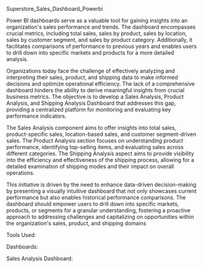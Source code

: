 Superstore_Sales_Dashboard_Powerbi

Power BI dashboards serve as a valuable tool for gaining insights into an organization's sales performance and trends. The dashboard encompasses crucial metrics, including total sales, sales by product, sales by location, sales by customer segment, and sales by product category. Additionally, it facilitates comparisons of performance to previous years and enables users to drill down into specific markets and products for a more detailed analysis.


Organizations today face the challenge of effectively analyzing and interpreting their sales, product, and shipping data to make informed decisions and optimize operational efficiency. The lack of a comprehensive dashboard hinders the ability to derive meaningful insights from crucial business metrics. The objective is to develop a Sales Analysis, Product Analysis, and Shipping Analysis Dashboard that addresses this gap, providing a centralized platform for monitoring and evaluating key performance indicators.

The Sales Analysis component aims to offer insights into total sales, product-specific sales, location-based sales, and customer segment-driven sales. The Product Analysis section focuses on understanding product performance, identifying top-selling items, and evaluating sales across different categories. The Shipping Analysis aspect aims to provide visibility into the efficiency and effectiveness of the shipping process, allowing for a detailed examination of shipping modes and their impact on overall operations.

This initiative is driven by the need to enhance data-driven decision-making by presenting a visually intuitive dashboard that not only showcases current performance but also enables historical performance comparisons. The dashboard should empower users to drill down into specific markets, products, or segments for a granular understanding, fostering a proactive approach to addressing challenges and capitalizing on opportunities within the organization's sales, product, and shipping domains

Tools Used:

Dashboards:

Sales Analysis Dashboard:

